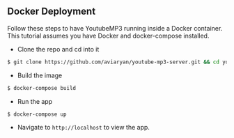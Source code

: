 ## Docker Deployment

Follow these steps to have YoutubeMP3 running inside a Docker container.
This tutorial assumes you have Docker and docker-compose installed.

* Clone the repo and cd into it

```sh
$ git clone https://github.com/aviaryan/youtube-mp3-server.git && cd youtube-mp3-server
```

* Build the image

```sh
$ docker-compose build
```

* Run the app

```sh
$ docker-compose up
```

* Navigate to `http://localhost` to view the app.
